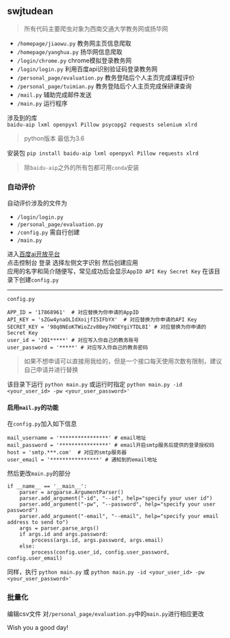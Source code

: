 ## swjtudean

> 所有代码主要爬虫对象为西南交通大学教务网或扬华网

- `/homepage/jiaowu.py` 教务网主页信息爬取  
- `/homepage/yanghua.py` 扬华网信息爬取  
- `/login/chrome.py` chrome模拟登录教务网  
- `/login/login.py` 利用百度api识别验证码登录教务网  
- `/personal_page/evaluation.py` 教务登陆后个人主页完成课程评价  
- `/personal_page/tuimian.py` 教务登陆后个人主页完成保研课查询  
- `/mail.py` 辅助完成邮件发送 
- `/main.py` 运行程序

涉及到的库  
`baidu-aip lxml openpyxl Pillow psycopg2 requests selenium xlrd` 

> python版本 最低为3.6

安装包
`pip install baidu-aip lxml openpyxl Pillow requests xlrd`
> 除`baidu-aip`之外的所有包都可用`conda`安装

### 自动评价
自动评价涉及的文件为
- `/login/login.py`
- `/personal_page/evaluation.py`
- `/config.py` 需自行创建
- `/main.py`

进入[百度ai开放平台](http://ai.baidu.com/)  
点击控制台 登录 选择左侧文字识别 然后创建应用  
应用的名字和简介随便写，常见成功后会显示`AppID API Key Secret Key`
在该目录下创建`config.py`

-----------
`config.py`
```
APP_ID = '17868961'  # 对应替换为你申请的AppID
API_KEY = 'sZGw4ynaOLIdXoijfI5IFbYX'  # 对应替换为你申请的API Key
SECRET_KEY = '98q8NEoKTWioZzv8Bey7HOEYgiYTDL8I' # 对应替换为你申请的Secret Key
user_id = '201*****' # 对应写入你自己的教务账号
user_password = '*****' # 对应写入你自己的教务密码
```
> 如果不想申请可以直接用我给的，但是一个接口每天使用次数有限制，建议自己申请并进行替换

该目录下运行
`
python main.py
`
或运行时指定
`
python main.py -id <your_user_id> -pw <your_user_password>'
`

#### 启用`mail.py`的功能
在`config.py`加入如下信息
```
mail_username = '****************' # email地址
mail_password = '****************' # email开启smtp服务后提供的登录授权码
host = 'smtp.***.com'  # 对应的smtp服务器
user_email = '****************' # 通知到的email地址
```
然后更改`main.py`的部分
```
if __name__ == '__main__':
    parser = argparse.ArgumentParser()
    parser.add_argument("-id", "--id", help="specify your user id")
    parser.add_argument("-pw", "--password", help="specify your user password")
    parser.add_argument("-email", "--email", help="specify your email address to send to")
    args = parser.parse_args()
    if args.id and args.password:
        process(args.id, args.password, args.email)
    else:
        process(config.user_id, config.user_password, config.user_email)
```
同样，执行
`
python main.py
`
或
`
python main.py -id <your_user_id> -pw <your_user_password>'
`

### 批量化
编辑csv文件
对`/personal_page/evaluation.py`中的`main.py`进行相应更改

Wish you a good day!